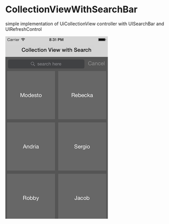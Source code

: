 CollectionViewWithSearchBar
===========================
simple implementation of UiCollectionView controller with UISearchBar and UIRefreshControl

![alt tag](collevtionViewWithSearchBar/CollectionViewWithSearchBar.png)
